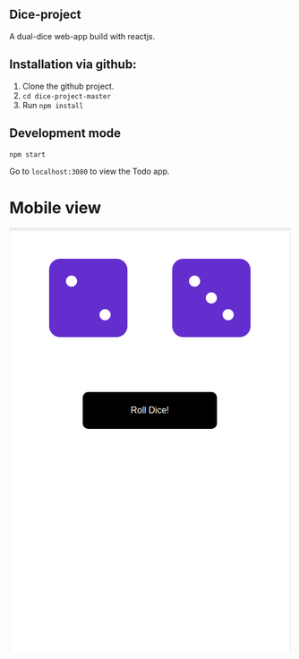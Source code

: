 ## Dice-project

A  dual-dice web-app  build with reactjs.

## Installation via github:
1. Clone the github project.
2. `cd dice-project-master`
3. Run `npm install`

## Development mode
````
npm start
````
Go to `localhost:3080` to view the Todo app.


# Mobile view
![mobile-view](media/roll2.png)
